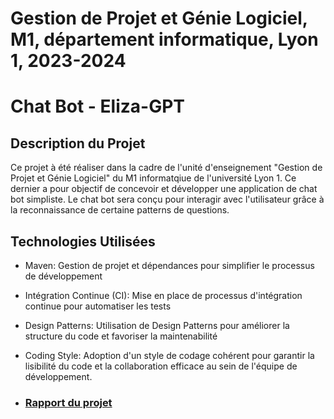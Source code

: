 <!-- LTeX: language=fr -->
# Gestion de Projet et Génie Logiciel, M1, département informatique, Lyon 1, 2023-2024



# Chat Bot - Eliza-GPT

## Description du Projet

Ce projet à été réaliser dans la cadre de l'unité d'enseignement "Gestion de Projet et Génie Logiciel" du M1 informatqiue de l'université Lyon 1. Ce dernier a pour objectif de concevoir et développer une application de chat bot simpliste. Le chat bot sera conçu pour interagir avec l'utilisateur grâce à la reconnaissance de certaine patterns de questions.

## Technologies Utilisées

* Maven: Gestion de projet et dépendances pour simplifier le processus de développement
* Intégration Continue (CI): Mise en place de processus d'intégration continue pour automatiser les tests
* Design Patterns: Utilisation de Design Patterns pour améliorer la structure du code et favoriser la maintenabilité
* Coding Style: Adoption d'un style de codage cohérent pour garantir la lisibilité du code et la collaboration efficace au sein de l'équipe de développement.

* ### [Rapport du projet](./rapport.pdf)
